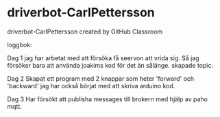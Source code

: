 # driverbot-CarlPettersson
driverbot-CarlPettersson created by GitHub Classroom

loggbok:

  Dag 1
  jag har arbetat med att försöka få seervon att vrida sig. Så jag försöker bara att använda joakims kod för det än sålänge. skapade topic.
  
  Dag 2
  Skapat ett program med 2 knappar som heter 'forward' och 'backward' jag har också börjat med att skriva arduino kod.
  
  Dag 3 
  Har försökt att publisha messages till brokern med hjälp av paho mqtt.
  
  
  
